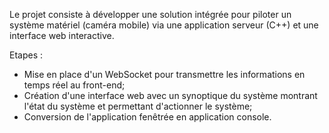 Le projet consiste à développer une solution intégrée pour piloter un système matériel (caméra mobile)
via une application serveur (C++) et une interface web interactive.

Etapes :
- Mise en place d'un WebSocket pour transmettre les informations en temps réel au front-end;
- Création d'une interface web avec un synoptique du système montrant l'état du système et permettant d'actionner le système;
- Conversion de l'application fenêtrée en application console.
